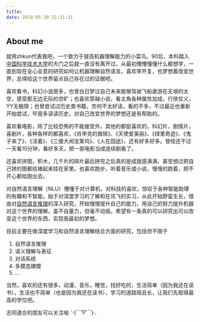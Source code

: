 ```yaml
---
title:
date: 2018-05-30 21:31:31
---
```


## About me

就用zhkun代表我吧，一个致力于提高机器理解能力的小菜鸟。90后，本科踏入[中国科学技术大学](www.ustc.edu.cn)的大门之后就一直没有离开过，从最初懵懵懂懂什么都想学，一直到现在全心全意的研究如何让机器理解自然语言。喜欢李开复，也梦想着改变世界，总得给这个世界留点自己存在过的证据吧。

喜欢看书，科幻小说居多，也曾白日梦过自己未来能够驾驶飞船遨游在无垠的太空，感受那无边无际的空旷；也喜欢穿越小说，看主角各种属性加成，行侠仗义，YY无极限；也曾尝试过历史类书籍，奈何不太好读，看的不多，不过最近也重新开始尝试，毕竟多读读历史，对自己改变世界的梦想还是有帮助的。

喜欢看电影，除了比较恐怖的不能接受外，其他的都挺喜欢的，科幻片，剧情片，喜剧片，各种各样的都喜欢，《肖申克的救赎》、《天使爱美丽》、《绿里奇迹》、《鬼子来了》、《活着》、《三傻大闹宝莱坞》、《人在囧途》，还有好多好多。曾经还干过一天看10分钟，看好多天，把一部电影当成连续剧看了。

还喜欢拼图，积木，几千片的碎片最后拼完之后真的是成就感满满，甚至想过把自己拼的图都给裱起来挂在家里。也喜欢跑步，听着音乐或小说，慢慢的跑着，把不开心都给跑出去。

对自然语言理解（NLU）懵懂于对计算机，对科技的喜欢，惊叹于各种智能助理的有趣和不智能，始于对深度学习的了解和在讯飞的实习，从此开始野蛮生长，借由对[自然语言推理](https://nlp.stanford.edu/projects/snli/)的深入研究，开始慢慢提升自己的能力，用自己的努力提升机器对这个世界的理解，虽不自量力，但毫不动摇。希望有一条真的可以研究出可以改变这个世界的东西，实现我最初的梦想。

目前主要在做深度学习和自然语言理解结合方面的研究，包括但不限于

1. 自然语言推理
2. 语义理解与表征
3. 对话系统
4. 多模态建模
5. ...

当然，喜欢的还有很多，动漫，音乐，睡觉，找好吃的，生活简单（因为我还在读书），生活也不简单（也是因为我还在读书），学习的道路阻且长，让我们先取得最高的学位吧。

志同道合的朋友可以关注呦╰(￣▽￣)╮